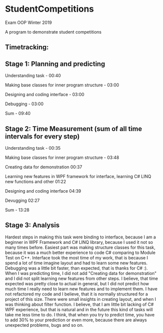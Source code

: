 # StudentCompetitions

Exam OOP Winter 2019

A program to demonstrate student competitions

Timetracking:
--------------------------------
Stage 1: Planning and predicting
--------------------------------

Understanding task - 00:40

Making base classes for inner program structure - 03:00

Designing and coding interface - 03:00

Debugging - 03:00

Sum - 09:40

Stage 2: Time Measurement (sum of all time intervals for every step)
-----------------------------------

Understanding task - 00:35

Making base classes for inner program structure - 03:48

Creating data for demonstration 00:37

Learning new features in WPF framework for interface, learning C# LINQ new functions and other 01:22

Designing and coding interface 04:39

Devugging 02:27

Sum - 13:28

Stage 3: Analysis
-----------------------------------
Hardest steps in making this task were binding to interface, because I am a beginner in WPF Framework and C# LINQ library, because I
used it not so many times before. Easiest part was making structure classes for this task, because it was a much better experience to 
code C# comparing to Module Test on C++. Interface took the most time of my work, that is because I spend a lot of time imagine layout
and had to learn some new features. Debugging was a little bit faster, than expected, that is thanks for C# :). When I was predicting time,
I did not add "Creating data for demonstration" and I did not split learning new features from other steps. I believe, that time expected was
pretty close to actual in general, but I did not predict how much time I really need to learn new features and to implement them. I have not
refactored my code and I believe, that it is normally structured for a project of this size. There were small insights in creating layout,
and when I was thinking about filter function. I believe, that I am little bit lacking of C# WPF experience, but that is natural and in the
future this kind of tasks will take me less time to do. I think, that when you try to predict time, you have to add 30% to your prediction
or even more, because there are always unexpected problems, bugs and so on.
